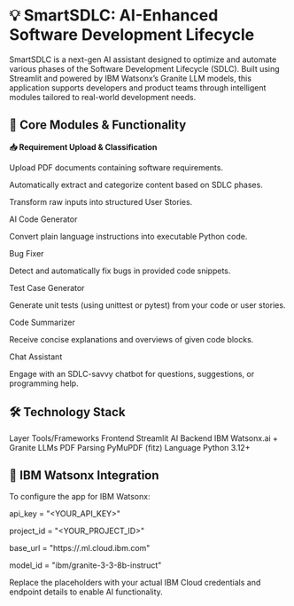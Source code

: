 
# 💡 SmartSDLC: AI-Enhanced Software Development Lifecycle
SmartSDLC is a next-gen AI assistant designed to optimize and automate various phases of the Software Development Lifecycle (SDLC). Built using Streamlit and powered by IBM Watsonx’s Granite LLM models, this application supports developers and product teams through intelligent modules tailored to real-world development needs.

## 🚀 Core Modules & Functionality
**📥 Requirement Upload & Classification**

  Upload PDF documents containing software requirements. 

 Automatically extract and categorize content based on SDLC phases.

Transform raw inputs into structured User Stories.

AI Code Generator

Convert plain language instructions into executable Python code.

Bug Fixer

Detect and automatically fix bugs in provided code snippets.

Test Case Generator

Generate unit tests (using unittest or pytest) from your code or user stories.

Code Summarizer

Receive concise explanations and overviews of given code blocks.

Chat Assistant

Engage with an SDLC-savvy chatbot for questions, suggestions, or programming help.

## 🛠️ Technology Stack
Layer	Tools/Frameworks
Frontend	Streamlit
AI Backend	IBM Watsonx.ai + Granite LLMs
PDF Parsing	PyMuPDF (fitz)
Language	Python 3.12+

## 🔐 IBM Watsonx Integration
To configure the app for IBM Watsonx:


api_key = "<YOUR_API_KEY>"


project_id = "<YOUR_PROJECT_ID>"


base_url = "https://<your-region>.ml.cloud.ibm.com"


model_id = "ibm/granite-3-3-8b-instruct"


Replace the placeholders with your actual IBM Cloud credentials and endpoint details to enable AI functionality.

